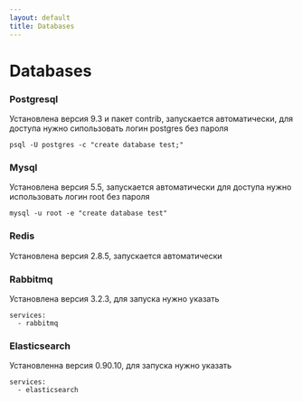 ```yaml
---
layout: default
title: Databases
---
```


# Databases

### Postgresql

Установлена версия 9.3 и пакет contrib, запускается автоматически, для доступа
нужно сипользовать логин postgres без пароля

    psql -U postgres -c "create database test;"


### Mysql

Установлена версия 5.5, запускается автоматически для доступа нужно использовать
логин root без пароля

    mysql -u root -e "create database test"

### Redis

Установлена версия 2.8.5, запускается автоматически

### Rabbitmq

Установлена версия 3.2.3, для запуска нужно указать

    services:
      - rabbitmq

### Elasticsearch

Установленна версия 0.90.10, для запуска нужно указать

    services:
      - elasticsearch

